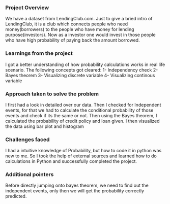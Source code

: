 ### Project Overview

 We have a dataset from LendingClub.com. Just to give a bried intro of LendingClub, it is a club which connects people who need money(borrowers) to the people who have money for lending purpose(investors). Now as a investor one would invest in those people who have high probability of paying back the amount borrowed.


### Learnings from the project

 I got a better understanding of how probability calculations works in real life scenario. The following concepts got cleared:
1- Independency check
2-Bayes theorem
3- Visualizing discrete variable
4- Visualizing continous variable


### Approach taken to solve the problem

 I first had a look in detailed over our data. Then I checked for Independent events, for that we had to calculate the conditional probability of those events and check if its the same or not. Then using the Bayes theorem, I calculated the probability of credit policy and loan given.
I then visualized the data using bar plot and histogram


### Challenges faced

 I had a intuitive knowledge of Probability, but how to code it in python was new to me. So I took the help of external sources and learned how to do calculations in Python and successfully completed the project.


### Additional pointers

 Before directly jumping onto bayes theorem, we need to find out the independent events, only then we will get the probability correctly predicted.


